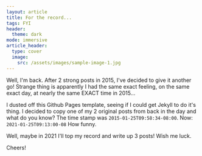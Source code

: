 ```yaml
---
layout: article
title: For the record...
tags: FYI
header:
  theme: dark
mode: immersive
article_header:
  type: cover
  image:
    src: /assets/images/sample-image-1.jpg
---
```


Well, I'm back. After 2 strong posts in 2015, I've decided to give it another go! Strange thing is apparently I had the same exact feeling, on the same exact day, at nearly the same EXACT time in 2015...

I dusted off this Github Pages template, seeing if I could get Jekyll to do it's thing. I decided to copy one of my 2 original posts from back in the day and what do you know? The time stamp was `2015-01-25T09:58:34-08:00`. Now: `2021-01-25T09:13:00-08`
How funny.

Well, maybe in 2021 I'll top my record and write up 3 posts! Wish me luck.

Cheers!

<!--more-->
